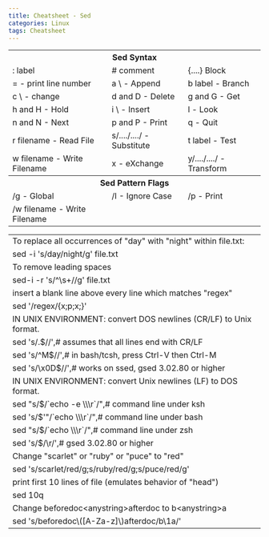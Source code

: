 ```yaml
---
title: Cheatsheet - Sed
categories: Linux
tags: Cheatsheet
---
```


<table>
  <tr>
    <th colspan="3">Sed Syntax</th>
  </tr>
  <tr>
    <td>: label</td>
    <td># comment</td>
    <td>{....} Block</td>
  </tr>
  <tr>
    <td>= - print line number</td>
    <td>a \ - Append</td>
    <td>b label - Branch</td>
  </tr>
  <tr>
    <td>c \ - change</td>
    <td>d and D - Delete</td>
    <td>g and G - Get</td>
  </tr>
  <tr>
    <td>h and H - Hold</td>
    <td>i \ - Insert</td>
    <td>l - Look</td>
  </tr>
  <tr>
    <td>n and N - Next</td>
    <td>p and P - Print</td>
    <td>q - Quit</td>
  </tr>
  <tr>
    <td>r filename - Read File</td>
    <td>s/..../..../ - Substitute</td>
    <td>t label - Test</td>
  </tr>
  <tr>
    <td>w filename - Write Filename</td>
    <td>x - eXchange</td>
    <td>y/..../..../ - Transform</td>
  </tr>
  <tr>
    <th colspan="3">Sed Pattern Flags</th>
  </tr>
  <tr>
    <td>/g - Global</td>
    <td>/I - Ignore Case</td>
    <td>/p - Print</td>
  </tr>
  <tr>
    <td>/w filename - Write Filename</td>
    <td></td>
    <td></td>
  </tr>
</table>

<table>
  <tr>
    <td>To replace all occurrences of "day" with "night" within file.txt:</td>
  </tr>
  <tr>
    <td>sed -i 's/day/night/g' file.txt</td>
  </tr>
  <tr>
    <td>To remove leading spaces</td>
  </tr>
  <tr>
    <td>sed-i -r 's/^\s+//g' file.txt</td>
  </tr>
  <tr>
    <td> insert a blank line above every line which matches "regex"</td>
  </tr>
  <tr>
    <td>sed '/regex/{x;p;x;}'</td>
  </tr>
  <tr>
    <td> IN UNIX ENVIRONMENT: convert DOS newlines (CR/LF) to Unix format.</td>
  </tr>
  <tr>
    <td>sed 's/.$//',# assumes that all lines end with CR/LF</td>
  </tr>
  <tr>
    <td>sed 's/^M$//',# in bash/tcsh, press Ctrl-V then Ctrl-M</td>
  </tr>
  <tr>
    <td>sed 's/\x0D$//',# works on ssed, gsed 3.02.80 or higher</td>
  </tr>
  <tr>
    <td>IN UNIX ENVIRONMENT: convert Unix newlines (LF) to DOS format.</td>
  </tr>
  <tr>
    <td>sed "s/$/`echo -e \\\r`/",# command line under ksh</td>
  </tr>
  <tr>
    <td>sed 's/$'"/`echo \\\r`/",# command line under bash</td>
  </tr>
  <tr>
    <td>sed "s/$/`echo \\\r`/",# command line under zsh</td>
  </tr>
  <tr>
    <td>sed 's/$/\r/',# gsed 3.02.80 or higher</td>
  </tr>
  <tr>
    <td>Change "scarlet" or "ruby" or "puce" to "red"</td>
  </tr>
  <tr>
    <td>sed 's/scarlet/red/g;s/ruby/red/g;s/puce/red/g'</td>
  </tr>
  <tr>
    <td>print first 10 lines of file (emulates behavior of "head") </td>
  </tr>
  <tr>
    <td>sed 10q</td>
  </tr>
  <tr>
    <td>Change beforedoc&lt;anystring&gt;afterdoc to b&lt;anystring&gt;a</td>
  </tr>
  <tr>
    <td>sed 's/beforedoc\([A-Za-z]\)afterdoc/b\1a/'</td>
  </tr>
</table>
